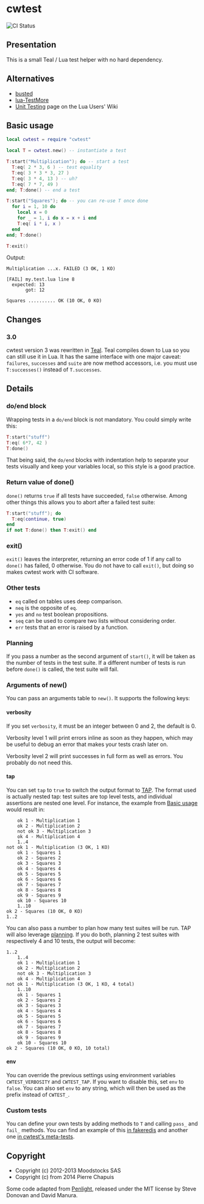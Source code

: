 # cwtest

![CI Status](https://github.com/catwell/cwtest/actions/workflows/ci.yml/badge.svg?branch=master)


## Presentation

This is a small Teal / Lua test helper with no hard dependency.

## Alternatives

- [busted](http://olivinelabs.com/busted/)
- [lua-TestMore](http://fperrad.github.com/lua-TestMore/)
- [Unit Testing](http://lua-users.org/wiki/UnitTesting) page on the Lua Users' Wiki

## Basic usage

```lua
local cwtest = require "cwtest"

local T = cwtest.new() -- instantiate a test

T:start("Multiplication"); do -- start a test
  T:eq( 2 * 3, 6 ) -- test equality
  T:eq( 3 * 3 * 3, 27 )
  T:eq( 3 * 4, 13 ) -- uh?
  T:eq( 7 * 7, 49 )
end; T:done() -- end a test

T:start("Squares"); do -- you can re-use T once done
  for i = 1, 10 do
    local x = 0
    for _ = 1, i do x = x + i end
    T:eq( i * i, x )
  end
end; T:done()

T:exit()
```

Output:

```
Multiplication ...x. FAILED (3 OK, 1 KO)

[FAIL] my.test.lua line 8
  expected: 13
       got: 12

Squares .......... OK (10 OK, 0 KO)
```

## Changes

### 3.0

cwtest version 3 was rewritten in [Teal](https://github.com/teal-language/tl). Teal compiles down to Lua so you can still use it in Lua. It has the same interface with one major caveat: `failures`, `successes` and `suite` are now method accessors, i.e. you must use `T:successes()` instead of `T.successes`.

## Details

### do/end block

Wrapping tests in a `do/end` block is not mandatory. You could simply write this:

```lua
T:start("stuff")
T:eq( 6*7, 42 )
T:done()
```

That being said, the `do/end` blocks with indentation help to separate your tests visually and keep your variables local, so this style is a good practice.

### Return value of done()

`done()` returns `true` if all tests have succeeded, `false` otherwise. Among other things this allows you to abort after a failed test suite:

```lua
T:start("stuff"); do
  T:eq(continue, true)
end
if not T:done() then T:exit() end
```

### exit()

`exit()` leaves the interpreter, returning an error code of 1 if any call to `done()`  has failed, 0 otherwise. You do not have to call `exit()`, but doing so makes cwtest work with CI software.

### Other tests

- `eq` called on tables uses deep comparison.
- `neq` is the opposite of `eq`.
- `yes` and `no` test boolean propositions.
- `seq` can be used to compare two lists without considering order.
- `err` tests that an error is raised by a function.

### Planning

If you pass a number as the second argument of `start()`, it will be taken as the number of tests in the test suite. If a different number of tests is run before `done()` is called, the test suite will fail.

### Arguments of new()

You can pass an arguments table to `new()`. It supports the following keys:

#### verbosity

If you set `verbosity`, it must be an integer between 0 and 2, the default is 0.

Verbosity level 1 will print errors inline as soon as they happen, which may be useful to debug an error that makes your tests crash later on.

Verbosity level 2 will print successes in full form as well as errors. You probably do not need this.

#### tap

You can set `tap` to `true` to switch the output format to [TAP](https://testanything.org). The format used is actually nested tap: test suites are top level tests, and individual assertions are nested one level. For instance, the example from [Basic usage](#basic-usage) would result in:

        ok 1 - Multiplication 1
        ok 2 - Multiplication 2
        not ok 3 - Multiplication 3
        ok 4 - Multiplication 4
        1..4
    not ok 1 - Multiplication (3 OK, 1 KO)
        ok 1 - Squares 1
        ok 2 - Squares 2
        ok 3 - Squares 3
        ok 4 - Squares 4
        ok 5 - Squares 5
        ok 6 - Squares 6
        ok 7 - Squares 7
        ok 8 - Squares 8
        ok 9 - Squares 9
        ok 10 - Squares 10
        1..10
    ok 2 - Squares (10 OK, 0 KO)
    1..2

You can also pass a number to plan how many test suites will be run. TAP will also leverage [planning](#planning). If you do both, planning 2 test suites with respectively 4 and 10 tests, the output will become:

    1..2
        1..4
        ok 1 - Multiplication 1
        ok 2 - Multiplication 2
        not ok 3 - Multiplication 3
        ok 4 - Multiplication 4
    not ok 1 - Multiplication (3 OK, 1 KO, 4 total)
        1..10
        ok 1 - Squares 1
        ok 2 - Squares 2
        ok 3 - Squares 3
        ok 4 - Squares 4
        ok 5 - Squares 5
        ok 6 - Squares 6
        ok 7 - Squares 7
        ok 8 - Squares 8
        ok 9 - Squares 9
        ok 10 - Squares 10
    ok 2 - Squares (10 OK, 0 KO, 10 total)

#### env

You can override the previous settings using environment variables `CWTEST_VERBOSITY` and `CWTEST_TAP`. If you want to disable this, set `env` to `false`. You can also set `env` to any string, which will then be used as the prefix instead of `CWTEST_`.

### Custom tests

You can define your own tests by adding methods to `T` and calling
`pass_` and `fail_` methods.
You can find an example of this
[in fakeredis](https://github.com/catwell/cw-lua/blob/0503a0cbda94ac006485eb16daf55ceb030408da/fakeredis/fakeredis.test.lua#L7) and another one [in cwtest's meta-tests](https://github.com/catwell/cwtest/blob/727e8b0bb0058916966e4b7f14c37dc7779eb0c9/cwtest.test.lua#L26).

## Copyright

- Copyright (c) 2012-2013 Moodstocks SAS
- Copyright (c) from 2014 Pierre Chapuis

Some code adapted from [Penlight](https://github.com/lunarmodules/Penlight), released under the MIT license by Steve Donovan and David Manura.
